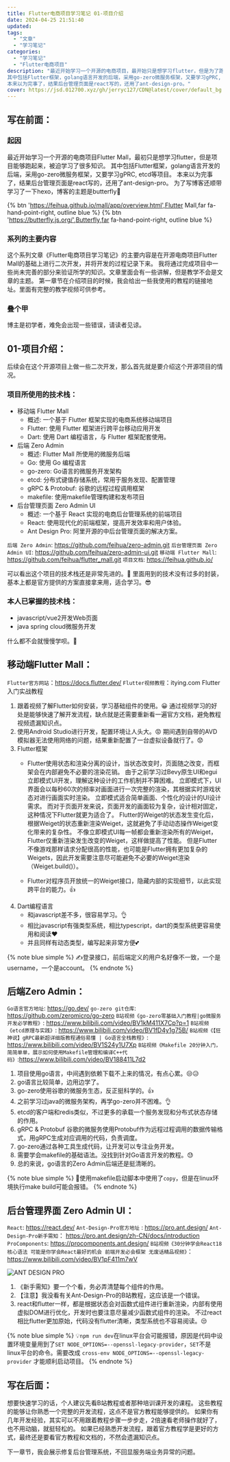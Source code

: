 ```yaml
---
title: Flutter电商项目学习笔记 01-项目介绍
date: 2024-04-25 21:51:40
updated:
tags:
  - "文章"
  - "学习笔记"
categories: 
  - "学习笔记"
  - "Flutter电商项目"
description: "最近开始学习一个开源的电商项目，最开始只是想学习flutter，但是为了跑起flutter的电商项目，被迫学习了很多知识。
其中包括Flutter框架，golang语言开发的后端，采用go-zero微服务框架，又要学习gPRC, etcd等项目。
本来以为完事了，结果后台管理页面是react写的，还用了ant-design-pro。"
cover: https://jsd.012700.xyz/gh/jerryc127/CDN@latest/cover/default_bg.png
---
```


## 写在前面：

### 起因
最近开始学习一个开源的电商项目Flutter Mall，最初只是想学习flutter，但是项目能够跑起来，被迫学习了很多知识。
其中包括Flutter框架，golang语言开发的后端，采用go-zero微服务框架，又要学习gPRC, etcd等项目。
本来以为完事了，结果后台管理页面是react写的，还用了ant-design-pro。
为了写博客还顺带学习了一下hexo，博客的主题是butterfly🤣

{% btn 'https://feihua.github.io/mall/app/overview.html',Flutter Mall,far fa-hand-point-right, outline blue  %}
{% btn 'https://butterfly.js.org/',Butterfly,far fa-hand-point-right, outline blue  %}

### 系列的主要内容
这个系列文章《Flutter电商项目学习笔记》的主要内容是在开源电商项目Flutter Mall的基础上进行二次开发，并将开发的过程记录下来。
我将通过完成项目中一些尚未完善的部分来验证所学的知识。文章里面会有一些讲解，但是教学不会是文章的主题。
第一章节在介绍项目的时候，我会给出一些我使用的教程的链接地址。里面有完整的教学视频可供参考。

### 叠个甲
博主是初学者，难免会出现一些错误，请读者见谅。

## 01-项目介绍：
后续会在这个开源项目上做一些二次开发，那么首先就是要介绍这个开源项目的情况。

### 项目所使用的技术栈：
- 移动端 Flutter Mall
    - 概述: 一个基于 Flutter 框架实现的电商系统移动端项目
    - Flutter: 使用 Flutter 框架进行跨平台移动应用开发
    - Dart: 使用 Dart 编程语言，与 Flutter 框架配套使用。
- 后端 Zero Admin
    - 概述: Flutter Mall 所使用的微服务后端
    - Go: 使用 Go 编程语言
    - go-zero: Go语言的微服务开发架构
    - etcd: 分布式键值存储系统，常用于服务发现、配置管理
    - gRPC & Protobuf: 谷歌的远程过程调用框架
    - makefile: 使用makefile管理构建和发布项目
- 后台管理页面 Zero Admin UI
    - 概述: 一个基于 React 实现的电商后台管理系统的前端项目
    - React: 使用现代化的前端框架，提高开发效率和用户体验。
    - Ant Design Pro: 阿里开源的中后台管理页面的解决方案。

`后端 Zero Admin`: https://github.com/feihua/zero-admin.git
`后台管理页面 Zero Admin UI`: https://github.com/feihua/zero-admin-ui.git
`移动端 Flutter Mall`: https://github.com/feihua/flutter_mall.git
`项目文档`: https://feihua.github.io/

可以看出这个项目的技术栈还是非常先进的。🙌
里面用到的技术没有过多的封装，基本上都是官方提供的方案直接拿来用，适合学习。😎

### 本人已掌握的技术栈：
 - javascript/vue2开发Web页面
 - java spring cloud微服务开发

什么都不会就慢慢学呗。🥲

## 移动端Flutter Mall：
`Flutter官方网站`：https://docs.flutter.dev/
`Flutter视频教程`：itying.com Flutter 入门实战教程

1. 跟着视频了解Flutter如何安装，学习基础组件的使用。😀
    通过视频学习的好处是能够快速了解开发流程，缺点就是还需要重新看一遍官方文档，避免教程视频遗漏知识点。
2. 使用Android Studio进行开发，配置环境让人头大。😡
    期间遇到自带的AVD模拟器无法使用网络的问题，结果重新配置了一台虚拟设备就行了。😟
3. Flutter框架
    - Flutter使用状态和渲染分离的设计，当状态改变时，页面随之改变，而框架会在内部避免不必要的渲染花销。
由于之前学习过Bevy原生UI和egui立即模式UI开发，理解这种设计的工作机制并不算困难。
立即模式下，UI界面会以每秒60次的频率对画面进行一次完整的渲染，其根据实时游戏状态对进行画面实时渲染。
立即模式适合简单画面、个性化的设计的UI设计需求。
而对于页面开发来说，页面开发的画面较为复杂，设计相对固定，这种情况下Flutter就更为适合了。
Flutter的Weiget的状态发生变化后，根据Weiget的状态重新渲染Weiget，这就避免了手动动态操作Weiget变化带来的复杂性。
不像立即模式UI每一帧都会重新渲染所有的Weiget，Flutter仅重新渲染发生改变的Weiget，这样做提高了性能。
但是Flutter不像游戏那样请求分配很高的性能，也可能是Flutter拥有更加复杂的Weigets，因此开发需要注意尽可能避免不必要的Weiget渲染（Weiget.build()）。

    - Flutter对程序员开放统一的Weiget接口，隐藏内部的实现细节，以此实现跨平台的能力。👍
4. Dart编程语言
    - 和javascript差不多，很容易学习。👌
    - 相比javascript有强类型系统，相比typescript，dart的类型系统更容易使用和阅读❤️
    - 并且同样有动态类型，编写起来非常方便💕

{% note blue simple %}
✍️登录接口，前后端定义的用户名好像不一致，一个是username，一个是account。
{% endnote %}

## 后端Zero Admin：
`Go语言官方地址`: https://go.dev/
`go-zero git仓库`: https://github.com/zeromicro/go-zero
`B站视频《go-zero零基础入门教程|go微服务开发必学教程》`: https://www.bilibili.com/video/BV1kM411X7Cp?p=1
`B站视频《etcd原理与实践》`: https://www.bilibili.com/video/BV1fD4y1g75B/
`B站视频《【狂神说】gRPC最新超详细版教程通俗易懂 | Go语言全栈教程》`: https://www.bilibili.com/video/BV1S24y1U7Xp
`B站视频《Makefile 20分钟入门，简简单单，展示如何使用Makefile管理和编译C++代码》`:https://www.bilibili.com/video/BV188411L7d2

1. 项目使用go语言，中间遇到依赖下载不上来的情况，有点心累。😒😥
2. go语言比较简单，边用边学了。
3. go-zero使用谷歌的微服务生态，反正挺科学的。👍
4. 之前学习过java的微服务架构，再学go-zero并不困难。👌
5. etcd的客户端和redis类似，不过更多的承载一个服务发现和分布式状态存储的作用。
6. gRPC & Protobuf 谷歌的微服务使用Protobuf作为远程过程调用的数据传输格式，用gRPC生成对应调用的代码，负责调度。
7. go-zero通过各种工具生成代码，让开发可以专注业务开发。
8. 需要学会makefile的基础语法。没找到针对Go语言开发的教程。😓
9. 总的来说，go语言的Zero Admin后端还是挺清晰的。

{% note blue simple %}
🔔使用makefile启动脚本中使用了`copy`，但是在linux环境执行make build可能会报错。
{% endnote %}

## 后台管理界面 Zero Admin UI：
`React`: https://react.dev/
`Ant-Design-Pro官方地址` : https://pro.ant.design/
`Ant-Design-Pro新手需知`： https://pro.ant.design/zh-CN/docs/introduction
`ProComponents`: https://procomponents.ant.design/
`B站视频《30分钟学会React18核心语法 可能是你学会React最好的机会 前端开发必会框架 无废话精品视频》`：https://www.bilibili.com/video/BV1pF411m7wV

![](/img/posts/studys-zero-mall/01-01-ant-design-pro.png "ANT DESIGN PRO")
1. 《新手需知》要一个个看，务必弄清楚每个组件的作用。
2. 【注意】我没看有关Ant-Design-Pro的B站教程，这应该是一个错误。
3. react和flutter一样，都是根据状态会对函数式组件进行重新渲染，内部有使用虚拟DOM进行优化，开发时也要注意尽量减少函数式组件的渲染。
不过react相比flutter更加原始，代码没有flutter清晰，类型系统也不容易阅读。😒

{% note blue simple %}
💡`npm run dev`在linux平台会可能报错，原因是代码中设置环境变量用到了`SET NODE_OPTIONS=--openssl-legacy-provider`，`SET`不是linux平台的命令。需要改成 `cross-env NODE_OPTIONS=--openssl-legacy-provider` 才能顺利启动项目。
{% endnote %}

## 写在后面：
想要快速学习的话，个人建议先看B站教程或者那种培训课开发的课程。
这些教程的能够让你熟悉一个完整的开发流程，这点不是官方教程能够提供的。
如果你有几年开发经验，其实可以不用跟着教程步骤一步步走，2倍速看老师操作就好了，也不用动脑，就挺轻松的。
如果已经熟悉开发流程，跟着官方教程学是更好的方式，最终还是要看官方教程和文档的，不然会遗漏知识点。

下一章节，我会展示修复后台管理系统，不回显服务端业务异常的问题。

